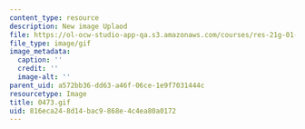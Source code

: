 ```yaml
---
content_type: resource
description: New image Uplaod
file: https://ol-ocw-studio-app-qa.s3.amazonaws.com/courses/res-21g-01-kana-spring-2010/816eca248d14bac9868e4c4ea80a0172_0473.gif
file_type: image/gif
image_metadata:
  caption: ''
  credit: ''
  image-alt: ''
parent_uid: a572bb36-dd63-a46f-06ce-1e9f7031444c
resourcetype: Image
title: 0473.gif
uid: 816eca24-8d14-bac9-868e-4c4ea80a0172
---
```

